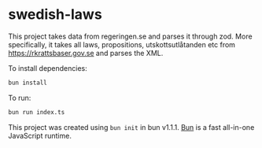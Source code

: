 # swedish-laws

This project takes data from regeringen.se and parses it through zod.
More specifically, it takes all laws, propositions, utskottsutlåtanden etc from https://rkrattsbaser.gov.se and parses the XML.

To install dependencies:

```bash
bun install
```

To run:

```bash
bun run index.ts
```

This project was created using `bun init` in bun v1.1.1. [Bun](https://bun.sh) is a fast all-in-one JavaScript runtime.
